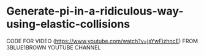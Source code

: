 # Generate-pi-in-a-ridiculous-way-using-elastic-collisions
CODE FOR VIDEO (https://www.youtube.com/watch?v=jsYwFizhncE) FROM 3BLUE1BROWN YOUTUBE CHANNEL
